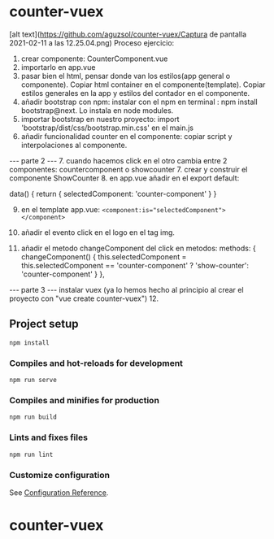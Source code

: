 # counter-vuex

[alt text](https://github.com/aguzsol/counter-vuex/Captura de pantalla 2021-02-11 a las 12.25.04.png)
Proceso ejercicio:

1. crear componente: CounterComponent.vue
2. importarlo en app.vue
3. pasar bien el html, pensar donde van los estilos(app general o componente). Copiar html container en el componente(template). Copiar estilos generales en la app y estilos del contador en el componente.
4. añadir bootstrap con npm: instalar con el npm en terminal : npm install bootstrap@next. Lo instala en node modules.
5. importar bootstrap en nuestro proyecto: import 'bootstrap/dist/css/bootstrap.min.css' en el main.js
6. añadir funcionalidad counter en el componente: copiar script y interpolaciones al componente.

--- parte 2 ---
7. cuando hacemos click en el otro cambia entre 2 componentes: countercomponent o showcounter
7. crear y construir el componente ShowCounter
8. en app.vue añadir en el export default:
    
   data() {
        return {
        selectedComponent: 'counter-component'
        }
    }

9. en el template app.vue:    `<component:is="selectedComponent"></component>`

10. añadir el evento click en el logo en el tag img. 
11. añadir el metodo changeComponent del click en metodos:
    methods: {
        changeComponent() {
        this.selectedComponent = this.selectedComponent == 'counter-component' ? 'show-counter': 'counter-component'
        }
    },

--- parte 3 --- 
instalar vuex (ya lo hemos hecho al principio al crear el proyecto con "vue create counter-vuex")
12. 


## Project setup
```
npm install
```

### Compiles and hot-reloads for development
```
npm run serve
```

### Compiles and minifies for production
```
npm run build
```

### Lints and fixes files
```
npm run lint
```

### Customize configuration
See [Configuration Reference](https://cli.vuejs.org/config/).
# counter-vuex
